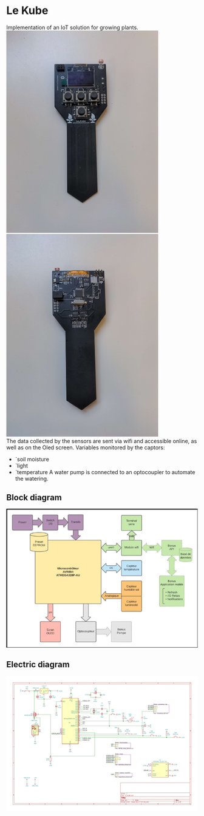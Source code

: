 # Le Kube
Implementation of an IoT solution for growing plants.\
<img src="docs/kube_face.jpg" alt="drawing" width="400"/>
<img src="docs/kube_dos.jpg" alt="drawing" width="400"/>\
The data collected by the sensors are sent via wifi and accessible online, as well as on the Oled screen.
Variables monitored by the captors:
* `soil moisture
* `light
* `temperature
A water pump is connected to an optocoupler to automate the watering.

## Block diagram
![](docs/block_diagram.png)

## Electric diagram
![](docs/elec_diagram.png)
